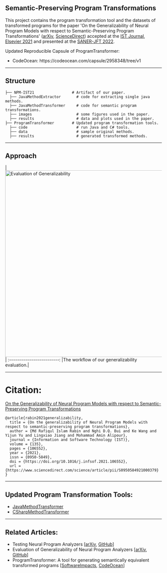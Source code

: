 ## Semantic-Preserving Program Transformations

This project contains the program transformation tool and the datasets of transformed programs for the paper 'On the Generalizability of Neural Program Models with respect to Semantic-Preserving Program Transformations' ([arXiv](https://arxiv.org/abs/2008.01566), [ScienceDirect](https://doi.org/10.1016/j.infsof.2021.106552)) accepted at the [IST Journal, Elsevier 2021](https://www.journals.elsevier.com/information-and-software-technology) and presented at the [SANER-JFT 2022](https://saner2022.uom.gr/journalFirstTrack).

Updated Reproducible Capsule of ProgramTransformer:
<ul>
  <li> CodeOcean: https://codeocean.com/capsule/2958348/tree/v1 </li>
</ul>

---

## Structure

```
├── NPM-IST21                 # Artifact of our paper.
  ├── JavaMethodExtractor       # code for extracting single java methods.
  ├── JavaMethodTransformer     # code for semantic program transformations.
  ├── images                    # some figures used in the paper.
  ├── results                   # data and plots used in the paper.
├── ProgramTransformer        # Updated program transformation tools.
  ├── code                      # run Java and C# tools.
  ├── data                      # sample original methods.
  ├── results                   # generated transformed methods.
``` 

---

## Approach

|<img src="./NPM-IST21/images/workflow.png" width="600" alt="Evaluation of Generalizability"/>|
:-------------------------:
|The workflow of our generalizability evaluation.|

---

# Citation:

[On the Generalizability of Neural Program Models with respect to Semantic-Preserving Program Transformations](https://doi.org/10.1016/j.infsof.2021.106552)

```
@article{rabin2021generalizability,
  title = {On the generalizability of Neural Program Models with respect to semantic-preserving program transformations},
  author = {Md Rafiqul Islam Rabin and Nghi D.Q. Bui and Ke Wang and Yijun Yu and Lingxiao Jiang and Mohammad Amin Alipour},
  journal = {Information and Software Technology (IST)},
  volume = {135},
  pages = {106552},
  year = {2021},
  issn = {0950-5849},
  doi = {https://doi.org/10.1016/j.infsof.2021.106552},
  url = {https://www.sciencedirect.com/science/article/pii/S0950584921000379}
}
```

---

## Updated Program Transformation Tools:
- [JavaMethodTransformer](https://github.com/mdrafiqulrabin/JavaTransformer)
- [CSharpMethodTransformer](https://github.com/mdrafiqulrabin/CSharpTransformer)

---

## Related Articles:

- Testing Neural Program Analyzers [[arXiv](https://arxiv.org/abs/1908.10711), [GitHub](https://github.com/mdrafiqulrabin/tnpa-framework)]
- Evaluation of Generalizability of Neural Program Analyzers [[arXiv](https://arxiv.org/abs/2004.07313), [GitHub](https://github.com/mdrafiqulrabin/tnpa-evaluation)]
- ProgramTransformer: A tool for generating semantically equivalent transformed programs [[SoftwareImpacts](https://doi.org/10.1016/j.simpa.2022.100429), [CodeOcean](https://codeocean.com/capsule/2958348/tree/v1)]
